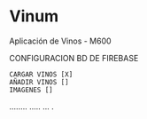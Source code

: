 # Vinum
Aplicación de Vinos - M600

CONFIGURACION BD DE FIREBASE

	CARGAR VINOS [X]
	AÑADIR VINOS []
	IMAGENES []


  ........
  .....
  ...
  .

